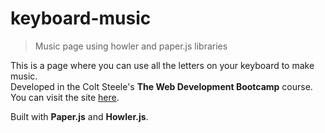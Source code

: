 # keyboard-music
>Music page using howler and paper.js libraries  

This is a page where you can use all the letters on your keyboard to make music.  
Developed in the Colt Steele's **The Web Development Bootcamp** course.  
You can visit the site [here](https://donnatto.me/keyboard-music/).  

Built with **Paper.js** and **Howler.js**.
